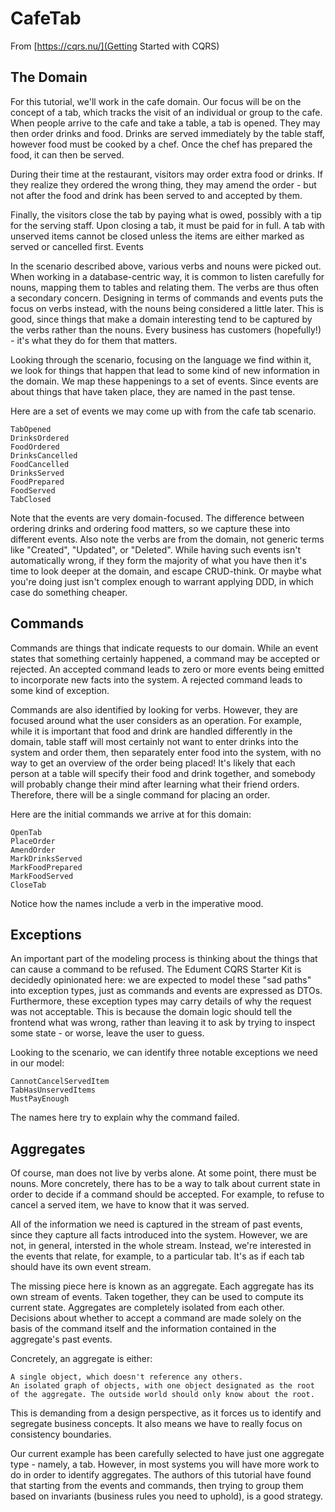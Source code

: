# CafeTab

From [https://cqrs.nu/](Getting Started with CQRS)

## The Domain

For this tutorial, we'll work in the cafe domain. Our focus will be on the concept of a tab, which tracks the visit of an individual or group to the cafe. When people arrive to the cafe and take a table, a tab is opened. They may then order drinks and food. Drinks are served immediately by the table staff, however food must be cooked by a chef. Once the chef has prepared the food, it can then be served.

During their time at the restaurant, visitors may order extra food or drinks. If they realize they ordered the wrong thing, they may amend the order - but not after the food and drink has been served to and accepted by them.

Finally, the visitors close the tab by paying what is owed, possibly with a tip for the serving staff. Upon closing a tab, it must be paid for in full. A tab with unserved items cannot be closed unless the items are either marked as served or cancelled first.
Events

In the scenario described above, various verbs and nouns were picked out. When working in a database-centric way, it is common to listen carefully for nouns, mapping them to tables and relating them. The verbs are thus often a secondary concern. Designing in terms of commands and events puts the focus on verbs instead, with the nouns being considered a little later. This is good, since things that make a domain interesting tend to be captured by the verbs rather than the nouns. Every business has customers (hopefully!) - it's what they do for them that matters.

Looking through the scenario, focusing on the language we find within it, we look for things that happen that lead to some kind of new information in the domain. We map these happenings to a set of events. Since events are about things that have taken place, they are named in the past tense.

Here are a set of events we may come up with from the cafe tab scenario.

    TabOpened
    DrinksOrdered
    FoodOrdered
    DrinksCancelled
    FoodCancelled
    DrinksServed
    FoodPrepared
    FoodServed
    TabClosed

Note that the events are very domain-focused. The difference between ordering drinks and ordering food matters, so we capture these into different events. Also note the verbs are from the domain, not generic terms like "Created", "Updated", or "Deleted". While having such events isn't automatically wrong, if they form the majority of what you have then it's time to look deeper at the domain, and escape CRUD-think. Or maybe what you're doing just isn't complex enough to warrant applying DDD, in which case do something cheaper.

## Commands

Commands are things that indicate requests to our domain. While an event states that something certainly happened, a command may be accepted or rejected. An accepted command leads to zero or more events being emitted to incorporate new facts into the system. A rejected command leads to some kind of exception.

Commands are also identified by looking for verbs. However, they are focused around what the user considers as an operation. For example, while it is important that food and drink are handled differently in the domain, table staff will most certainly not want to enter drinks into the system and order them, then separately enter food into the system, with no way to get an overview of the order being placed! It's likely that each person at a table will specify their food and drink together, and somebody will probably change their mind after learning what their friend orders. Therefore, there will be a single command for placing an order.

Here are the initial commands we arrive at for this domain:

    OpenTab
    PlaceOrder
    AmendOrder
    MarkDrinksServed
    MarkFoodPrepared
    MarkFoodServed
    CloseTab

Notice how the names include a verb in the imperative mood.

## Exceptions

An important part of the modeling process is thinking about the things that can cause a command to be refused. The Edument CQRS Starter Kit is decidedly opinionated here: we are expected to model these "sad paths" into exception types, just as commands and events are expressed as DTOs. Furthermore, these exception types may carry details of why the request was not acceptable. This is because the domain logic should tell the frontend what was wrong, rather than leaving it to ask by trying to inspect some state - or worse, leave the user to guess.

Looking to the scenario, we can identify three notable exceptions we need in our model:

    CannotCancelServedItem
    TabHasUnservedItems
    MustPayEnough

The names here try to explain why the command failed.

## Aggregates

Of course, man does not live by verbs alone. At some point, there must be nouns. More concretely, there has to be a way to talk about current state in order to decide if a command should be accepted. For example, to refuse to cancel a served item, we have to know that it was served.

All of the information we need is captured in the stream of past events, since they capture all facts introduced into the system. However, we are not, in general, intersted in the whole stream. Instead, we're interested in the events that relate, for example, to a particular tab. It's as if each tab should have its own event stream.

The missing piece here is known as an aggregate. Each aggregate has its own stream of events. Taken together, they can be used to compute its current state. Aggregates are completely isolated from each other. Decisions about whether to accept a command are made solely on the basis of the command itself and the information contained in the aggregate's past events.

Concretely, an aggregate is either:

    A single object, which doesn't reference any others.
    An isolated graph of objects, with one object designated as the root of the aggregate. The outside world should only know about the root.

This is demanding from a design perspective, as it forces us to identify and segregate business concepts. It also means we have to really focus on consistency boundaries.

Our current example has been carefully selected to have just one aggregate type - namely, a tab. However, in most systems you will have more work to do in order to identify aggregates. The authors of this tutorial have found that starting from the events and commands, then trying to group them based on invariants (business rules you need to uphold), is a good strategy.
